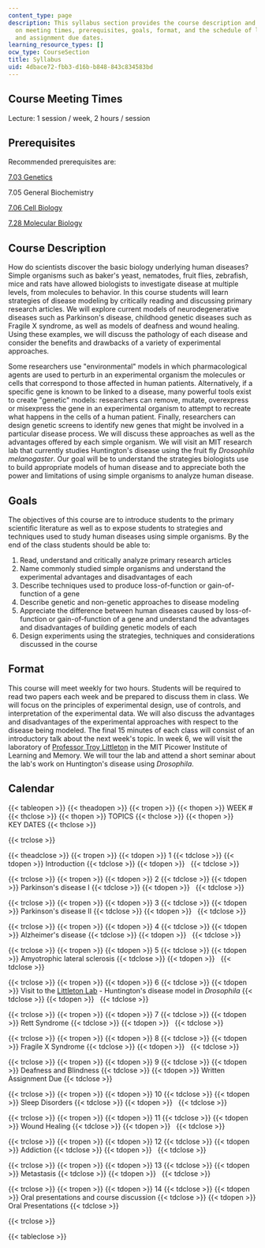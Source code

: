 ```yaml
---
content_type: page
description: This syllabus section provides the course description and information
  on meeting times, prerequisites, goals, format, and the schedule of lecture topics
  and assignment due dates.
learning_resource_types: []
ocw_type: CourseSection
title: Syllabus
uid: 4dbace72-fbb3-d16b-b848-843c834583bd
---
```


Course Meeting Times
--------------------

Lecture: 1 session / week, 2 hours / session

Prerequisites
-------------

Recommended prerequisites are:

[7.03 Genetics](/courses/7-03-genetics-fall-2004)

7.05 General Biochemistry

[7.06 Cell Biology](/courses/7-06-cell-biology-spring-2007)

[7.28 Molecular Biology](/courses/7-28-molecular-biology-spring-2005)

Course Description
------------------

How do scientists discover the basic biology underlying human diseases? Simple organisms such as baker's yeast, nematodes, fruit flies, zebrafish, mice and rats have allowed biologists to investigate disease at multiple levels, from molecules to behavior. In this course students will learn strategies of disease modeling by critically reading and discussing primary research articles. We will explore current models of neurodegenerative diseases such as Parkinson's disease, childhood genetic diseases such as Fragile X syndrome, as well as models of deafness and wound healing. Using these examples, we will discuss the pathology of each disease and consider the benefits and drawbacks of a variety of experimental approaches.

Some researchers use "environmental" models in which pharmacological agents are used to perturb in an experimental organism the molecules or cells that correspond to those affected in human patients. Alternatively, if a specific gene is known to be linked to a disease, many powerful tools exist to create "genetic" models: researchers can remove, mutate, overexpress or misexpress the gene in an experimental organism to attempt to recreate what happens in the cells of a human patient. Finally, researchers can design genetic screens to identify new genes that might be involved in a particular disease process. We will discuss these approaches as well as the advantages offered by each simple organism. We will visit an MIT research lab that currently studies Huntington's disease using the fruit fly _Drosophila melanogaster_. Our goal will be to understand the strategies biologists use to build appropriate models of human disease and to appreciate both the power and limitations of using simple organisms to analyze human disease.

Goals
-----

The objectives of this course are to introduce students to the primary scientific literature as well as to expose students to strategies and techniques used to study human diseases using simple organisms. By the end of the class students should be able to:

1.  Read, understand and critically analyze primary research articles
2.  Name commonly studied simple organisms and understand the experimental advantages and disadvantages of each
3.  Describe techniques used to produce loss-of-function or gain-of-function of a gene
4.  Describe genetic and non-genetic approaches to disease modeling
5.  Appreciate the difference between human diseases caused by loss-of-function or gain-of-function of a gene and understand the advantages and disadvantages of building genetic models of each
6.  Design experiments using the strategies, techniques and considerations discussed in the course

Format
------

This course will meet weekly for two hours. Students will be required to read two papers each week and be prepared to discuss them in class. We will focus on the principles of experimental design, use of controls, and interpretation of the experimental data. We will also discuss the advantages and disadvantages of the experimental approaches with respect to the disease being modeled. The final 15 minutes of each class will consist of an introductory talk about the next week's topic. In week 6, we will visit the laboratory of [Professor Troy Littleton](http://web.mit.edu/flybrain/littletonlab/2012%20Lab%20Website/) in the MIT Picower Institute of Learning and Memory. We will tour the lab and attend a short seminar about the lab's work on Huntington's disease using _Drosophila_.

Calendar
--------

{{< tableopen >}}
{{< theadopen >}}
{{< tropen >}}
{{< thopen >}}
WEEK #
{{< thclose >}}
{{< thopen >}}
TOPICS
{{< thclose >}}
{{< thopen >}}
KEY DATES
{{< thclose >}}

{{< trclose >}}

{{< theadclose >}}
{{< tropen >}}
{{< tdopen >}}
1
{{< tdclose >}}
{{< tdopen >}}
Introduction
{{< tdclose >}}
{{< tdopen >}}
 
{{< tdclose >}}

{{< trclose >}}
{{< tropen >}}
{{< tdopen >}}
2
{{< tdclose >}}
{{< tdopen >}}
Parkinson's disease I
{{< tdclose >}}
{{< tdopen >}}
 
{{< tdclose >}}

{{< trclose >}}
{{< tropen >}}
{{< tdopen >}}
3
{{< tdclose >}}
{{< tdopen >}}
Parkinson's disease II
{{< tdclose >}}
{{< tdopen >}}
 
{{< tdclose >}}

{{< trclose >}}
{{< tropen >}}
{{< tdopen >}}
4
{{< tdclose >}}
{{< tdopen >}}
Alzheimer's disease
{{< tdclose >}}
{{< tdopen >}}
 
{{< tdclose >}}

{{< trclose >}}
{{< tropen >}}
{{< tdopen >}}
5
{{< tdclose >}}
{{< tdopen >}}
Amyotrophic lateral sclerosis
{{< tdclose >}}
{{< tdopen >}}
 
{{< tdclose >}}

{{< trclose >}}
{{< tropen >}}
{{< tdopen >}}
6
{{< tdclose >}}
{{< tdopen >}}
Visit to the [Littleton Lab](http://web.mit.edu/flybrain/littletonlab/2012%20Lab%20Website/) - Huntington's disease model in _Drosophila_
{{< tdclose >}}
{{< tdopen >}}
 
{{< tdclose >}}

{{< trclose >}}
{{< tropen >}}
{{< tdopen >}}
7
{{< tdclose >}}
{{< tdopen >}}
Rett Syndrome
{{< tdclose >}}
{{< tdopen >}}
 
{{< tdclose >}}

{{< trclose >}}
{{< tropen >}}
{{< tdopen >}}
8
{{< tdclose >}}
{{< tdopen >}}
Fragile X Syndrome
{{< tdclose >}}
{{< tdopen >}}
 
{{< tdclose >}}

{{< trclose >}}
{{< tropen >}}
{{< tdopen >}}
9
{{< tdclose >}}
{{< tdopen >}}
Deafness and Blindness
{{< tdclose >}}
{{< tdopen >}}
Written Assignment Due
{{< tdclose >}}

{{< trclose >}}
{{< tropen >}}
{{< tdopen >}}
10
{{< tdclose >}}
{{< tdopen >}}
Sleep Disorders
{{< tdclose >}}
{{< tdopen >}}
 
{{< tdclose >}}

{{< trclose >}}
{{< tropen >}}
{{< tdopen >}}
11
{{< tdclose >}}
{{< tdopen >}}
Wound Healing
{{< tdclose >}}
{{< tdopen >}}
 
{{< tdclose >}}

{{< trclose >}}
{{< tropen >}}
{{< tdopen >}}
12
{{< tdclose >}}
{{< tdopen >}}
Addiction
{{< tdclose >}}
{{< tdopen >}}
 
{{< tdclose >}}

{{< trclose >}}
{{< tropen >}}
{{< tdopen >}}
13
{{< tdclose >}}
{{< tdopen >}}
Metastasis
{{< tdclose >}}
{{< tdopen >}}
 
{{< tdclose >}}

{{< trclose >}}
{{< tropen >}}
{{< tdopen >}}
14
{{< tdclose >}}
{{< tdopen >}}
Oral presentations and course discussion
{{< tdclose >}}
{{< tdopen >}}
Oral Presentations
{{< tdclose >}}

{{< trclose >}}

{{< tableclose >}}